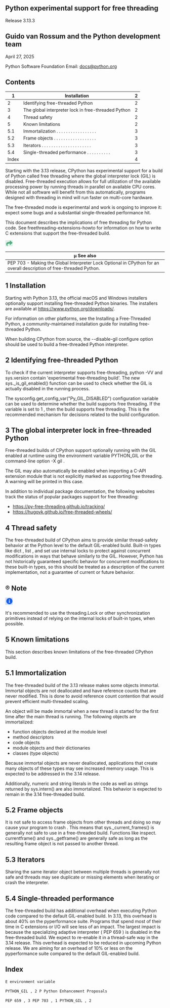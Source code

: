 ## Python experimental support for free threading

Release 3.13.3

## Guido van Rossum and the Python development team

April 27, 2025

Python Software Foundation Email: docs@python.org

## Contents

| 1     | Installation                                        |   2 |
|-------|-----------------------------------------------------|-----|
| 2     | Identifying free-threaded Python                    |   2 |
| 3     | The global interpreter lock in free-threaded Python |   2 |
| 4     | Thread safety                                       |   2 |
| 5     | Known limitations                                   |   2 |
| 5.1   | Immortalization . . . . . . . . . . . . . . . . .   |   3 |
| 5.2   | Frame objects . . . . . . . . . . . . . . . . . .   |   3 |
| 5.3   | Iterators . . . . . . . . . . . . . . . . . . . . . |   3 |
| 5.4   | Single-threaded performance . . . . . . . . . .     |   3 |
| Index |                                                     |   4 |

Starting with the 3.13 release, CPython has experimental support for a build of Python called free threading where the global interpreter lock (GIL) is disabled. Free-threaded execution allows for full utilization of the available processing power by running threads in parallel on available CPU cores. While not all software will benefit from this automatically, programs designed with threading in mind will run faster on multi-core hardware.

The free-threaded mode is experimental and work is ongoing to improve it: expect some bugs and a substantial single-threaded performance hit.

This document describes the implications of free threading for Python code. See freethreading-extensions-howto for information on how to write C extensions that support the free-threaded build.

![Image](howto-free-threading-python-parsed-w-imgs_artifacts/image_000000_4e7fefd401120a72207e62de72eebf48791cbdf18f6a9d661bb2a3f6d31ca668.png)

| µ See also                                                                                                           |
|----------------------------------------------------------------------------------------------------------------------|
| PEP 703 - Making the Global Interpreter Lock Optional in CPython for an overall description of free-threaded Python. |

## 1 Installation

Starting with Python 3.13, the official macOS and Windows installers optionally support installing free-threaded Python binaries. The installers are available at https://www.python.org/downloads/.

For information on other platforms, see the Installing a Free-Threaded Python, a community-maintained installation guide for installing free-threaded Python.

When building CPython from source, the --disable-gil configure option should be used to build a free-threaded Python interpreter.

## 2 Identifying free-threaded Python

To check if the current interpreter supports free-threading, python -VV and sys.version contain 'experimental free-threading build'. The new sys.\_is\_gil\_enabled() function can be used to check whether the GIL is actually disabled in the running process.

The sysconfig.get\_config\_var("Py\_GIL\_DISABLED") configuration variable can be used to determine whether the build supports free threading. If the variable is set to 1 , then the build supports free threading. This is the recommended mechanism for decisions related to the build configuration.

## 3 The global interpreter lock in free-threaded Python

Free-threaded builds of CPython support optionally running with the GIL enabled at runtime using the environment variable PYTHON\_GIL or the command-line option -X gil .

The GIL may also automatically be enabled when importing a C-API extension module that is not explicitly marked as supporting free threading. A warning will be printed in this case.

In addition to individual package documentation, the following websites track the status of popular packages support for free threading:

- https://py-free-threading.github.io/tracking/
- https://hugovk.github.io/free-threaded-wheels/

## 4 Thread safety

The free-threaded build of CPython aims to provide similar thread-safety behavior at the Python level to the default GIL-enabled build. Built-in types like dict , list , and set use internal locks to protect against concurrent modifications in ways that behave similarly to the GIL. However, Python has not historically guaranteed specific behavior for concurrent modifications to these built-in types, so this should be treated as a description of the current implementation, not a guarantee of current or future behavior.

## ® Note

![Image](howto-free-threading-python-parsed-w-imgs_artifacts/image_000001_7749a46f832ae9b938b002b302663e9a5531816ab6fd527a367c8b395d294a3d.png)

It's recommended to use the threading.Lock or other synchronization primitives instead of relying on the internal locks of built-in types, when possible.

## 5 Known limitations

This section describes known limitations of the free-threaded CPython build.

## 5.1 Immortalization

The free-threaded build of the 3.13 release makes some objects immortal. Immortal objects are not deallocated and have reference counts that are never modified. This is done to avoid reference count contention that would prevent efficient multi-threaded scaling.

An object will be made immortal when a new thread is started for the first time after the main thread is running. The following objects are immortalized:

- function objects declared at the module level
- method descriptors
- code objects
- module objects and their dictionaries
- classes (type objects)

Because immortal objects are never deallocated, applications that create many objects of these types may see increased memory usage. This is expected to be addressed in the 3.14 release.

Additionally, numeric and string literals in the code as well as strings returned by sys.intern() are also immortalized. This behavior is expected to remain in the 3.14 free-threaded build.

## 5.2 Frame objects

It is not safe to access frame objects from other threads and doing so may cause your program to crash . This means that sys.\_current\_frames() is generally not safe to use in a free-threaded build. Functions like inspect. currentframe() and sys.\_getframe() are generally safe as long as the resulting frame object is not passed to another thread.

## 5.3 Iterators

Sharing the same iterator object between multiple threads is generally not safe and threads may see duplicate or missing elements when iterating or crash the interpreter.

## 5.4 Single-threaded performance

The free-threaded build has additional overhead when executing Python code compared to the default GIL-enabled build. In 3.13, this overhead is about 40% on the pyperformance suite. Programs that spend most of their time in C extensions or I/O will see less of an impact. The largest impact is because the specializing adaptive interpreter ( PEP 659 ) is disabled in the free-threaded build. We expect to re-enable it in a thread-safe way in the 3.14 release. This overhead is expected to be reduced in upcoming Python release. We are aiming for an overhead of 10% or less on the pyperformance suite compared to the default GIL-enabled build.

## Index

```
E environment variable
```

```
PYTHON_GIL , 2 P Python Enhancement Proposals
```

```
PEP 659 , 3 PEP 703 , 1 PYTHON_GIL , 2
```